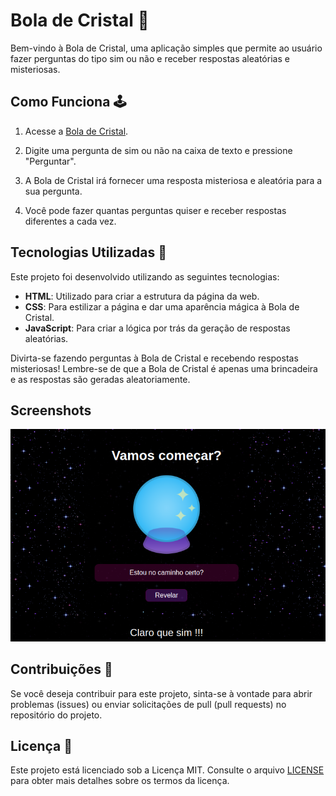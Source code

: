 # Bola de Cristal 🔮

Bem-vindo à Bola de Cristal, uma aplicação simples que permite ao usuário fazer perguntas do tipo sim ou não e receber respostas aleatórias e misteriosas. 

## Como Funciona 🕹️

1. Acesse a [Bola de Cristal](https://boladecristal.herokuapp.com/).

2. Digite uma pergunta de sim ou não na caixa de texto e pressione "Perguntar".

3. A Bola de Cristal irá fornecer uma resposta misteriosa e aleatória para a sua pergunta.

4. Você pode fazer quantas perguntas quiser e receber respostas diferentes a cada vez.

## Tecnologias Utilizadas 🚀

Este projeto foi desenvolvido utilizando as seguintes tecnologias:

- **HTML**: Utilizado para criar a estrutura da página da web.
- **CSS**: Para estilizar a página e dar uma aparência mágica à Bola de Cristal.
- **JavaScript**: Para criar a lógica por trás da geração de respostas aleatórias.


Divirta-se fazendo perguntas à Bola de Cristal e recebendo respostas misteriosas! Lembre-se de que a Bola de Cristal é apenas uma brincadeira e as respostas são geradas aleatoriamente.

## Screenshots

![Screenshot da Bola de Cristal](print.png)

## Contribuições 💪

Se você deseja contribuir para este projeto, sinta-se à vontade para abrir problemas (issues) ou enviar solicitações de pull (pull requests) no repositório do projeto.

## Licença 📜

Este projeto está licenciado sob a Licença MIT. Consulte o arquivo [LICENSE](LICENSE) para obter mais detalhes sobre os termos da licença.
